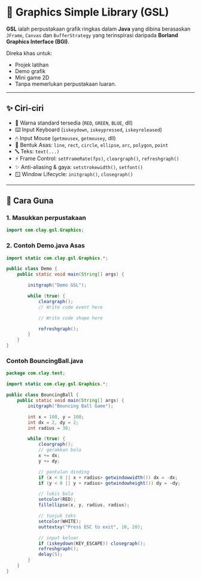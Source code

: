 # 🎨 Graphics Simple Library (GSL)

**GSL** ialah perpustakaan grafik ringkas dalam **Java** yang dibina berasaskan  
`JFrame`, `Canvas` dan `BufferStrategy` yang terinspirasi daripada **Borland Graphics Interface (BGI)**.  

Direka khas untuk:
- Projek latihan  
- Demo grafik  
- Mini game 2D
- Tanpa memerlukan perpustakaan luaran.

---

## ✨ Ciri-ciri

- 🎨 Warna standard tersedia (`RED`, `GREEN`, `BLUE`, dll)  
- ⌨️ Input Keyboard (`iskeydown`, `iskeypressed`, `iskeyreleased`)  
- 🖱 Input Mouse (`getmousex`, `getmousey`, dll)  
- 📐 Bentuk Asas: `line`, `rect`, `circle`, `ellipse`, `arc`, `polygon`, `point`  
- 🔤 Teks: `text(...)`  
- ⚡ Frame Control: `setFrameRate(fps)`, `cleargraph()`, `refreshgraph()`  
- ✨ Anti-aliasing & gaya: `setstrokewidth()`, `setfont()`  
- 🪟 Window Lifecycle: `initgraph()`, `closegraph()`  

---

## 🚀 Cara Guna

### 1. Masukkan perpustakaan
```java
import com.clay.gsl.Graphics;
```

### 2. Contoh Demo.java Asas
```java
import static com.clay.gsl.Graphics.*;

public class Demo {
    public static void main(String[] args) {

        initgraph("Demo GSL");

        while (true) {
            cleargraph();
            // Write code event here

            // Write code shape here

            refreshgraph();
        }
    }
}
```

### Contoh BouncingBall.java
```java
package com.clay.test;

import static com.clay.gsl.Graphics.*;

public class BouncingBall {
    public static void main(String[] args) {
        initgraph("Bouncing Ball Game");

        int x = 100, y = 100;
        int dx = 2, dy = 2;
        int radius = 30;

        while (true) {
            cleargraph();
            // gerakkan bola
            x += dx;
            y += dy;

            // pantulan dinding
            if (x < 0 || x + radius> getwindowwidth()) dx = -dx;
            if (y < 0 || y + radius> getwindowheight()) dy = -dy;

            // lukis bola
            setcolor(RED);
            fillellipse(x, y, radius, radius);

            // tunjuk teks
            setcolor(WHITE);
            outtextxy("Press ESC to exit", 10, 20);

            // input keluar
            if (iskeydown(KEY_ESCAPE)) closegraph();
            refreshgraph();
            delay(5);
        }
    }
}
```

